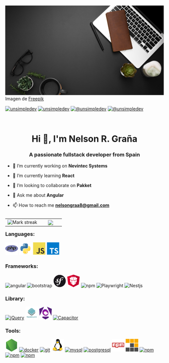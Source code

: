 

![MasterHead](./image/plano-estacion-trabajo-espacio-copia-computadora-portatil-medium.jpg)
Imagen de <a href="https://www.freepik.es/foto-gratis/plano-estacion-trabajo-espacio-copia-computadora-portatil_6740653.htm">Freepik</a>

<p align="left">
  <a href="https://linkedin.com/in/nelsongraa8" target="blank"><img align="center" src="https://img.shields.io/badge/LinkedIn-0077B5?style=for-the-badge&logo=linkedin&logoColor=white" alt="unsimpledev"/></a>
  <a href="https://twitter.com/nelsongraa8" target="blank"><img align="center" src="https://img.shields.io/badge/Twitter-00aece?style=for-the-badge&logo=x&logoColor=white" alt="unsimpledev"  /></a>
  <a href="mailto://nelsongraa8@gmail.com" target="blank"><img align="center" src="https://img.shields.io/badge/Gmail-D14836?style=for-the-badge&logo=gmail&logoColor=white" alt="@unsimpledev"  /></a>
  <a href="https://es.stackoverflow.com/users/244635" target="blank"><img align="center" src="https://img.shields.io/badge/stack overflow-ff8000?style=for-the-badge&logo=stackoverflow&logoColor=white" alt="@unsimpledev"  /></a>
</p>
<br>

<h1 align="center">Hi 👋, I'm Nelson R. Graña</h1>
<h3 align="center">A passionate fullstack developer from Spain</h3>

- 🔭 I’m currently working on **Nevintec Systems**

- 🌱 I’m currently learning **React**

- 👯 I’m looking to collaborate on **Pakket**

- 💬 Ask me about **Angular**

- 📫 How to reach me **nelsongraa8@gmail.com**

<div align="center">

<!--- stats & Trophy (start) -->
<p align="center">
  <!--- stats (start) -->
<table align="left">
<tr border="none">
<td width="60%" align="center">
  <img  title="🔥 Get streak stats for your profile at git.io/streak-stats" alt="Mark streak" src="https://github-readme-streak-stats.herokuapp.com/?user=nelsongraa8&theme=dark&hide_border=false" /> 
</td>

<td width="40%" align="center">

  <img  align="center"  src="https://github-readme-stats.anuraghazra1.vercel.app/api/top-langs/?username=nelsongraa8&theme=dark&hide_border=false&no-bg=true&no-frame=true&langs_count=10"/>

  </td>
</tr>
</table>
<!--- stats (end) -->
</p>
<br>

<h3 align="left">Languages:</h3>
<p align="left">
  <a href="https://www.php.net" target="_blank">
    <img
      src="https://raw.githubusercontent.com/devicons/devicon/master/icons/php/php-original.svg"
      alt="php"
      width="40"
      height="40"
  /></a>
  <a href="https://www.python.org" target="_blank">
    <img
      src="https://raw.githubusercontent.com/devicons/devicon/master/icons/python/python-original.svg"
      alt="python"
      width="40"
      height="40"
  /></a>
  <a href="https://developer.mozilla.org/en-US/docs/Web/JavaScript" target="_blank">
    <img
      src="https://raw.githubusercontent.com/devicons/devicon/master/icons/javascript/javascript-original.svg"
      alt="javascript"
      width="40"
      height="40"
    /></a>
  <a href="https://www.typescriptlang.org/" target="_blank">
    <img
      src="https://raw.githubusercontent.com/devicons/devicon/master/icons/typescript/typescript-original.svg"
      alt="typescript"
      width="40"
      height="40"
    /></a>
</p>

<h3 align="left">Frameworks:</h3>
<p align="left">
  <a href="https://angular.io" target="_blank" style="text-decoration:none">
    <img
      src="https://cdn.jsdelivr.net/gh/devicons/devicon/icons/angular/angular-original.svg"
      alt="angular"
      width="40"
      height="40"
  /></a> 
  <a href="https://getbootstrap.com" target="_blank" style="text-decoration:none">
    <img
      src="https://cdn.jsdelivr.net/gh/devicons/devicon/icons/bootstrap/bootstrap-original.svg"
      alt="bootstrap"
      width="40"
      height="40"
  /></a>
  <a href="https://symfony.com" target="_blank" style="text-decoration:none">
    <img
      src="https://raw.githubusercontent.com/devicons/devicon/master/icons/symfony/symfony-original.svg"
      alt="symfony"
      width="40"
      height="40"
  /></a>
  <a href="https://primeng.com" target="_blank" style="text-decoration:none">
    <img
      src="https://raw.githubusercontent.com/nelsongraa8/nelsongraa8/main/image/primeng-logo.png"
      alt="primeng"
      width="40"
      height="40"
  /></a>
  <a href="https://jestjs.io/" target="_blank" style="text-decoration:none">
    <img
      src="https://cdn.jsdelivr.net/gh/devicons/devicon/icons/jest/jest-plain.svg"
      alt="npm"
      width="40"
      height="40"
    /></a>
  <a href="https://playwright.dev" target="_blank" style="text-decoration:none">
    <img
      src="https://cdn.jsdelivr.net/gh/devicons/devicon/icons/playwright/playwright-original.svg"
      alt="Playwright"
      width="40"
      height="40"
  /></a>
  <a href="https://nestjs.com" target="_blank" style="text-decoration:none">
    <img
      src="https://cdn.jsdelivr.net/gh/devicons/devicon/icons/nestjs/nestjs-original.svg"
      alt="Nestjs"
      width="40"
      height="40"
  /></a>
</p>

<h3 align="left">Library:</h3>
<p align="left">
  <a href="https://jquery.com/" target="_blank">
    <img
      src="https://cdn.jsdelivr.net/gh/devicons/devicon/icons/jquery/jquery-original.svg"
      alt="jQuery"
      width="40"
      height="40"
    /></a>
  <a href="https://openlayers.org/" target="_blank">
    <img
      src="https://raw.githubusercontent.com/nelsongraa8/nelsongraa8/main/image/openlayers_logo.png"
      alt="Openlayer"
      width="40"
      height="40"
    /></a>
  <a href="https://openlayers.org/" target="_blank">
    <img
      src="https://raw.githubusercontent.com/nelsongraa8/nelsongraa8/main/image/logo_ngrx.svg"
      alt="Ngxs"
      width="40"
      height="40"
    /></a>
  <a href="https://capacitorjs.com/" target="_blank">
    <img
      src="https://cdn.jsdelivr.net/gh/devicons/devicon/icons/capacitor/capacitor-original.svg"
      alt="Capacitor"
      width="40"
      height="40"
  /></a>
</p>

<h3 align="left">Tools:</h3>
<p align="left">
 <a href="https://nodejs.org" target="_blank">
    <img
      src="https://raw.githubusercontent.com/devicons/devicon/master/icons/nodejs/nodejs-original.svg"
      alt="nodejs"
      width="40"
      height="40"
  /></a>
  <a href="https://www.docker.com/" target="_blank">
    <img
      src="https://cdn.jsdelivr.net/gh/devicons/devicon/icons/docker/docker-original.svg"
      alt="docker"
      width="50"
      height="50"
    /></a>
  <a href="https://git-scm.com/" target="_blank">
    <img
      src="https://cdn.jsdelivr.net/gh/devicons/devicon/icons/git/git-original.svg"
      alt="git"
      width="40"
      height="40"
    /></a>
  <a href="https://www.linux.org/" target="_blank">
    <img
      src="https://raw.githubusercontent.com/devicons/devicon/master/icons/linux/linux-original.svg"
      alt="linux"
      width="40"
      height="40"
  /></a>
  <a href="https://www.mysql.com/" target="_blank">
    <img
      src="https://cdn.jsdelivr.net/gh/devicons/devicon/icons/mysql/mysql-original.svg"
      alt="mysql"
      width="40"
      height="40"
    /></a>
  <a href="https://www.postgresql.org" target="_blank">
    <img
      src="https://cdn.jsdelivr.net/gh/devicons/devicon/icons/postgresql/postgresql-original.svg"
      alt="postgresql"
      width="40"
      height="40"
  /></a>
  <a href="https://npmjs.com" target="_blank">
    <img
      src="https://raw.githubusercontent.com/devicons/devicon/master/icons/npm/npm-original-wordmark.svg"
      alt="npm"
      width="40"
      height="40"
    /></a>
  <a href="https://pnpmjs.com" target="_blank">
    <img
      src="https://raw.githubusercontent.com/devicons/devicon/master/icons/pnpm/pnpm-original.svg"
      alt="npm"
      width="40"
      height="40"
    /></a>
  <a href="https://code.visualstudio.com/" target="_blank">
    <img
      src="https://cdn.jsdelivr.net/gh/devicons/devicon/icons/vscode/vscode-original.svg"
      alt="npm"
      width="40"
      height="40"
    /></a>
  <a href="https://code.gitlab.com/" target="_blank">
    <img
      src="https://cdn.jsdelivr.net/gh/devicons/devicon/icons/gitlab/gitlab-original.svg"
      alt="npm"
      width="40"
      height="40"
    /></a>
  <a href="https://www.jenkins.io/" target="_blank">
    <img
      src="https://cdn.jsdelivr.net/gh/devicons/devicon/icons/jenkins/jenkins-original.svg"
      alt="npm"
      width="40"
      height="40"
    /></a>
</p>
